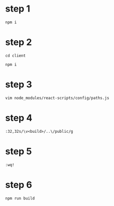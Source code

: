 # step 1
```
npm i
```
# step 2
```
cd client
```
```
npm i
```

# step 3
```
vim node_modules/react-scripts/config/paths.js
```

# step 4

```
:32,32s/\v<build>/..\/public/g
```

# step 5
```
:wq!
```
# step 6
```
npm run build
```
